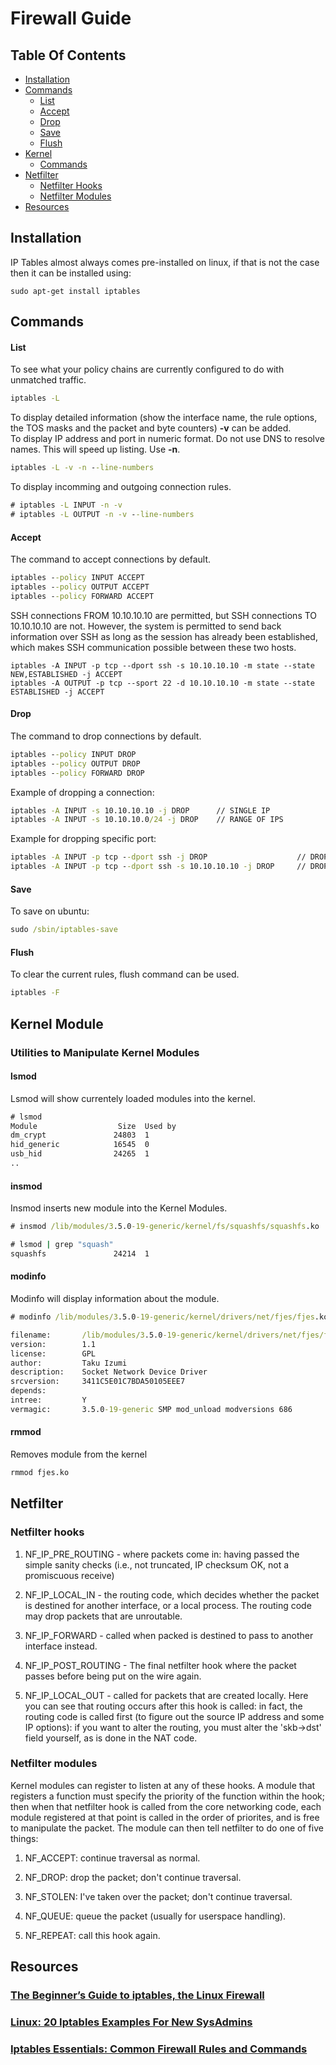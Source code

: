 # Firewall Guide

## Table Of Contents

* <a href="#installation">Installation</a>
* <a href="#commands">Commands</a>
  * <a href="#list">List</a>
  * <a href="#accept">Accept</a>
  * <a href="#drop">Drop</a>
  * <a href="#save">Save</a>
  * <a href="#flush">Flush</a>
* <a href="#kernelid">Kernel</a>
  * <a href="#kernelUtitiliesid">Commands</a>
* <a href="#netfilter">Netfilter</a>
  * <a href="#nfhooks">Netfilter Hooks</a>
  * <a href="#nfmodules">Netfilter Modules</a>
* <a href="#resources">Resources</a>
  


<a id ="#installation"></a>
## Installation
IP Tables almost always comes pre-installed on linux, if that is not the case then it can be installed using:

```command line
sudo apt-get install iptables
```

<a id ="#commands"></a>
## Commands

<a id ="#list"></a>
#### List
To see what your policy chains are currently configured to do with unmatched traffic.

```cmd
iptables -L
```

To display detailed information (show the interface name, the rule options, the TOS masks and the packet and byte counters) **-v** can be added.</br>
To display IP address and port in numeric format. Do not use DNS to resolve names. This will speed up listing. Use **-n**.

```cmd
iptables -L -v -n --line-numbers
```

To display incomming and outgoing connection rules.

```cmd
# iptables -L INPUT -n -v
# iptables -L OUTPUT -n -v --line-numbers
```


<a id ="#accept"></a>
#### Accept
The command to accept connections by default.

```cmd
iptables --policy INPUT ACCEPT
iptables --policy OUTPUT ACCEPT
iptables --policy FORWARD ACCEPT
```

SSH connections FROM 10.10.10.10 are permitted, but SSH connections TO 10.10.10.10 are not. However, the system is permitted to send back information over SSH as long as the session has already been established, which makes SSH communication possible between these two hosts.

```
iptables -A INPUT -p tcp --dport ssh -s 10.10.10.10 -m state --state NEW,ESTABLISHED -j ACCEPT
iptables -A OUTPUT -p tcp --sport 22 -d 10.10.10.10 -m state --state ESTABLISHED -j ACCEPT
```

<a id ="#drop"></a>
#### Drop
The command to drop connections by default.

```cmd
iptables --policy INPUT DROP
iptables --policy OUTPUT DROP
iptables --policy FORWARD DROP
```

Example of dropping a connection:

```cmd
iptables -A INPUT -s 10.10.10.10 -j DROP      // SINGLE IP
iptables -A INPUT -s 10.10.10.0/24 -j DROP    // RANGE OF IPS
```

Example for dropping specific port:

```cmd
iptables -A INPUT -p tcp --dport ssh -j DROP                    // DROPS ANY SSH CONNECTION
iptables -A INPUT -p tcp --dport ssh -s 10.10.10.10 -j DROP     // DROPS SSH CONNECITON FROM SPECIFIED IP
```

<a id ="#saving"></a>
#### Save
To save on ubuntu:

```cmd
sudo /sbin/iptables-save
```

<a id ="#flush"></a>
#### Flush
To clear the current rules, flush command can be used.

```cmd
iptables -F
```

<a id ="#kernelid"></a>
## Kernel Module

<a id = "#kernelUtitiliesid"> </a>
### Utilities to Manipulate Kernel Modules

#### lsmod
Lsmod will show currentely loaded modules into the kernel.

```cmd
# lsmod
Module                  Size  Used by
dm_crypt               24803  1 
hid_generic            16545  0
usb_hid                24265  1 
..
```

#### insmod
Insmod inserts new module into the Kernel Modules.

```cmd
# insmod /lib/modules/3.5.0-19-generic/kernel/fs/squashfs/squashfs.ko

# lsmod | grep "squash"
squashfs               24214  1
```

#### modinfo
Modinfo will display information about the module.

```cmd
# modinfo /lib/modules/3.5.0-19-generic/kernel/drivers/net/fjes/fjes.ko

filename:       /lib/modules/3.5.0-19-generic/kernel/drivers/net/fjes/fjes.ko
version:        1.1
license:        GPL
author:         Taku Izumi
description:    Socket Network Device Driver
srcversion:     3411C5E01C7BDA50105EEE7
depends:        
intree:         Y
vermagic:       3.5.0-19-generic SMP mod_unload modversions 686
```

#### rmmod
Removes module from the kernel

```cmd
rmmod fjes.ko
```

<a id="#netfilter"></a>
## Netfilter

<a id="#nfhooks"></a>
### Netfilter hooks

1. NF_IP_PRE_ROUTING - where packets come in: having passed the simple sanity checks (i.e., not truncated, IP checksum OK, not a promiscuous receive)

2. NF_IP_LOCAL_IN - the routing code, which decides whether the packet is destined for another interface, or a local process. The routing code may drop packets that are unroutable.

3. NF_IP_FORWARD - called when packed is destined to pass to another interface instead.

4. NF_IP_POST_ROUTING - The final netfilter hook where the packet passes before being put on the wire again.

5. NF_IP_LOCAL_OUT - called for packets that are created locally. Here you can see that routing occurs after this hook is called: in fact, the routing code is called first (to figure out the source IP address and some IP options): if you want to alter the routing, you must alter the 'skb->dst' field yourself, as is done in the NAT code.

<a id="#nfmodules"></a>
### Netfilter modules

Kernel modules can register to listen at any of these hooks. A module that registers a function must specify the priority of the function within the hook; then when that netfilter hook is called from the core networking code, each module registered at that point is called in the order of priorites, and is free to manipulate the packet. The module can then tell netfilter to do one of five things:

  1. NF_ACCEPT: continue traversal as normal.

  2. NF_DROP: drop the packet; don't continue traversal.

  3. NF_STOLEN: I've taken over the packet; don't continue traversal.

  4. NF_QUEUE: queue the packet (usually for userspace handling).

  5. NF_REPEAT: call this hook again.

<a id ="#resources"></a>
## Resources

### <a href="https://www.howtogeek.com/177621/the-beginners-guide-to-iptables-the-linux-firewall/">The Beginner’s Guide to iptables, the Linux Firewall</a>

### <a href="https://www.cyberciti.biz/tips/linux-iptables-examples.html">Linux: 20 Iptables Examples For New SysAdmins</a>

### <a href="https://www.digitalocean.com/community/tutorials/iptables-essentials-common-firewall-rules-and-commands">Iptables Essentials: Common Firewall Rules and Commands</a>


